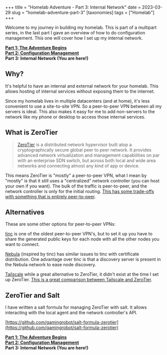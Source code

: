 +++
title = "Homelab Adventure - Part 3: Internal Network"
date = 2023-03-29
slug = "homelab-adventure-part-3"
[taxonomies]
tags = ["Homelab"]
+++

Welcome to my journey in building my homelab. This is part of a multipart series, in the last part I gave an overview of how to do configuration management. This one will cover how I set up my internal network.

<!-- more -->

[**Part 1: The Adventure Begins**](@/posts/homelab-adventure-part-1.md)  
[**Part 2: Configuration Management**](@/posts/homelab-adventure-part-2.md)  
**Part 3: Internal Network (You are here!)**

## Why?

It's helpful to have an internal and external network for your homelab. This allows hosting of internal services without exposing them to the internet.

Since my homelab lives in multiple datacenters (and at home), it's less convenient to use a site-to-site VPN. So a peer-to-peer VPN between all my servers is ideal. This also makes it easy for me to add non-servers to the network like my phone or desktop to access those internal services.

## What is ZeroTier

> [ZeroTier](https://www.zerotier.com/) is a distributed network hypervisor built atop a cryptographically secure global peer to peer network. It provides advanced network virtualization and management capabilities on par with an enterprise SDN switch, but across both local and wide area networks and connecting almost any kind of app or device.

This means ZeroTier is "mostly" a peer-to-peer VPN, what I mean by "mostly" is that it still uses a "centralized" network controller (you can host your own if you want). The bulk of the traffic is peer-to-peer, and the network controller is only for the initial routing. [This has some trade-offs with something that is entirely peer-to-peer](http://adamierymenko.com/decentralization.html).

## Alternatives

These are some other options for peer-to-peer VPNs:

[tinc](https://www.tinc-vpn.org/) is one of the oldest peer-to-peer VPN's, but to set it up you have to share the generated public keys for each node with all the other nodes you want to connect.

[Nebula](https://github.com/slackhq/nebula) (inspired by tinc) has similar issues to tinc with certificate distribution. One advantage over tinc is that a discovery server is present in the Nebula network to ease node discovery.

[Tailscale](https://tailscale.com/) while a great alternative to ZeroTier, it didn't exist at the time I set up ZeroTier. [This is a great comparison between Tailscale and ZeroTier](https://tailscale.com/compare/zerotier/).

## ZeroTier and Salt

I have written a salt formula for managing ZeroTier with salt. It allows interacting with the local agent and the network controller's API.

[https://github.com/gamingrobot/salt-formula-zerotier](https://github.com/gamingrobot/salt-formula-zerotier)

[**Part 1: The Adventure Begins**](@/posts/homelab-adventure-part-1.md)  
[**Part 2: Configuration Management**](@/posts/homelab-adventure-part-2.md)  
**Part 3: Internal Network (You are here!)**
